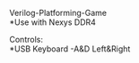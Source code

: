 Verilog-Platforming-Game  
     *Use with Nexys DDR4  
      
Controls:  
     *USB Keyboard
         -A&D Left&Right
